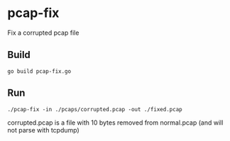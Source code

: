# pcap-fix
Fix a corrupted pcap file

## Build

`go build pcap-fix.go`

## Run

`./pcap-fix -in ./pcaps/corrupted.pcap -out ./fixed.pcap`

corrupted.pcap is a file with 10 bytes removed from normal.pcap (and will not parse with tcpdump)
